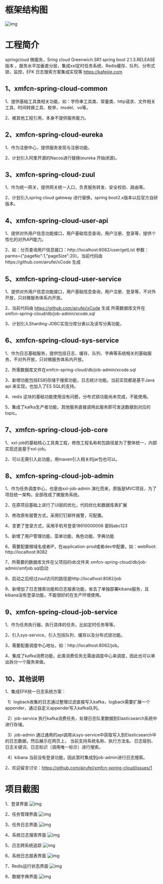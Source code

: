 
# 框架结构图
![img](https://github.com/airufei/xmfcn-spring-cloud/blob/master/imgs/4AB893CF-8AAE-4a49-A961-B6D153644027.png)

# 工程简介

springcloud 微服务，Sring cloud Greenwich.SR1 spring boot 2.1.3.RELEASE 版本 。服务水平加垂直分层，集成xxl定时任务系统、Redis缓存、队列、分布式锁，监控，EFK 日志搜索方案集成实现等 https://kafeijie.com

## 1、xmfcn-spring-cloud-common 
1、提供基础工具类相关功能，如：字符串工具类、常量类、http请求、文件相关工具、时间转换工具、枚举，model、vo等。

2、被其他工程引用，本身不提供服务能力。

## 2、xmfcn-spring-cloud-eureka 
1、作为注册中心，提供服务发现与注册功能。

2、计划引入阿里开源的Nacos进行替换(eureka 开始闭源)。

## 3、xmfcn-spring-cloud-zuul 
1、作为统一网关，提供网关统一入口，负责服务转发、安全校验、路由等。

2、计划引入spring cloud gateway 进行替换，spring boot2.x版本以后官方自研版本。

## 4、xmfcn-spring-cloud-user-api 
1、提供对外用户信息功能接口，用户基础信息查询，用户注册、登录等，提供个性化的对外API能力。

2、如：分页查询用户信息接口：http://localhost:8082/user/getList 参数：parms={"pageNo":1,"pageSize":20}，当前代码由https://github.com/airufei/xCode 生成

## 5、xmfcn-spring-cloud-user-service 
1、提供对外用户信息功能接口，用户基础信息查询，用户注册、登录等，不对外开放，只对微服务体系内开放。

2、当前代码由 https://github.com/airufei/xCode 生成 所需数据库文件在xmfcn-spring-cloud/db/job-admin/xcode.sql

3、计划引入Sharding-JDBC实现分库分表以及读写分离功能。
   
## 6、xmfcn-spring-cloud-sys-service 
1、作为日志基础服务，提供包括日志、缓存、队列、字典等系统相关的基础服务，不对外开放，只对微服务体系内开放。

2、所需数据库文件在xmfcn-spring-cloud/db/job-admin/xcode.sql 

3、新增功能包括ES的存储于搜索功能，日志统计功能。当前实现都是基于Java api 来实现，也加入了ES SQL的支持。

4、redis 这块的基础功能使用没有问题，分布式锁功能尚未完成，不能使用。

5、集成了kafka生产者功能，其他服务直接调用此服务即可发送数据到对应的topic。

## 7、xmfcn-spring-cloud-job-core 
1、xxl-job的基础核心工具类工程，修改工程名称和包路径是为了整体统一，内部实现还是基于xxl-job。

2、可以无需引入此功能，用maven引入相关的jar包也可以。

## 8、xmfcn-spring-cloud-job-admin 

1、作为任务调度中心，也是由xxl-job-admin 演化而来，原版是MVC项目，为了项目统一架构，全部改成了微服务系统。

2、在原项目基础上进行了UI层的优化，代码优化和数据库表扩展

3、修改原有报警方式，采用钉钉邮件报警，可配置。

4、变更了登录方式，采用手机号登录18610000006 密码abc123

5、新增了用户管理功能、菜单功能、角色功能、字典功能

6、需要配置根域名或者IP，在application-prod或者dev中配置，如：webRoot: http://localhost:8082

7、所需要的数据库文件在父项目的db文件夹 xmfcn-spring-cloud/db/job-admin/xmfjob.sql启动

8、启动之后经过zuul访问的路径是http://localhost:8082/job

9、新增加了日志搜索功能和日志报表功能，省去了单独部署kibana服务，且kibana没有登录功能，不能很好的在生产环境使用。
   
## 9、xmfcn-spring-cloud-job-service 

1、作为任务执行器，执行具体的任务，比如定时任务等等。

2、引入sys-service，引入包括队列、缓存以及分布式锁功能。

3、需要配置调度中心地址，如：http://localhost:8082/job。

4、集成了kafka消费功能，此类消费任务无需由调度中心来调度，因此也可以单出拆分一个服务来做。

## 10、其他说明
1、集成EFK统一日志系统方案：

   &nbsp;&nbsp;1）logback收集的日志通过整理过滤直接写入kafka，logback需要扩展一个appender，通过自定义appender写入kafka队列。 
   
   &nbsp;&nbsp;2）job-service 执行kafka消费任务，处理日志队里数据到Elasticsearch系统中进行存储。
   
   &nbsp;&nbsp;3）job-admin 通过通用的api调用从sys-service中获取写入到Elasticsearch中的日志数据，然后展示在网页上，
   当前支持系统名称、执行方法名、日志级别、日志关键词、日志标识（调用唯一标示）进行搜索。
   
   &nbsp;&nbsp;4）kibana 当前没有登录功能，因此暂时集成到job-admin进行日志搜索。
   
2、欢迎留言讨论：https://github.com/airufei/xmfcn-spring-cloud/issues/1

# 项目截图
1、登录界面
![img](https://github.com/airufei/xmfcn-spring-cloud/blob/master/imgs/20190625172030.png)

2、任务管理界面
![img](https://github.com/airufei/xmfcn-spring-cloud/blob/master/imgs/20190625175639.png)

3、任务日志界面
![img](https://github.com/airufei/xmfcn-spring-cloud/blob/master/imgs/20190625175549.png)

4、系统日志搜索界面
![img](https://github.com/airufei/xmfcn-spring-cloud/blob/master/imgs/20190625174804.png)

5、日志跨系统追踪
![img](https://github.com/airufei/xmfcn-spring-cloud/blob/master/imgs/FEA1CAF8-3738-423e-A031-CCC39E2AF0EC.png)

6、系统日志报表界面
![img](https://github.com/airufei/xmfcn-spring-cloud/blob/master/imgs/20190625175224.png)

7、Redis运行状态界面
![img](https://github.com/airufei/xmfcn-spring-cloud/blob/master/imgs/20190625175735.png)

8、数据字典界面
![img](https://github.com/airufei/xmfcn-spring-cloud/blob/master/imgs/20190625175815.png)
